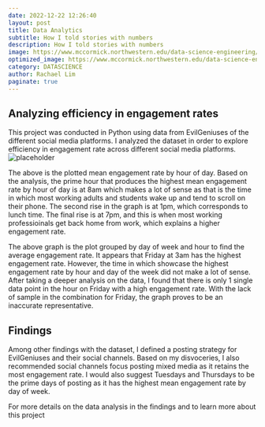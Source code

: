 ```yaml
---
date: 2022-12-22 12:26:40
layout: post
title: Data Analytics
subtitle: How I told stories with numbers
description: How I told stories with numbers
image: https://www.mccormick.northwestern.edu/data-science-engineering/images/homepage/header-image.jpg
optimized_image: https://www.mccormick.northwestern.edu/data-science-engineering/images/homepage/header-image.jpg
category: DATASCIENCE
author: Rachael Lim
paginate: true
---
```


## Analyzing efficiency in engagement rates

This project was conducted in Python using data from EvilGeniuses of the different social media platforms. I analyzed the dataset in order to explore efficiency in engagement rate across different social media platforms. 
![placeholder](https://paste.pics/OGLTF "Large example image")

The above is the plotted mean engagement rate by hour of day. Based on the analysis, the prime hour that produces the highest mean engagement rate by hour of day is at 8am which makes a lot of sense as that is the time in which most working adults and students wake up and tend to scroll on their phone. The second rise in the graph is at 1pm, which corresponds to lunch time. The final rise is at 7pm, and this is when most working professioinals get back home from work, which explains a higher engagement rate. 

The above graph is the plot grouped by day of week and hour to find the average engagement rate. It appears that Friday at 3am has the highest engagement rate. However, the time in which showcase the highest engagement rate by hour and day of the week did not make a lot of sense. After taking a deeper analysis on the data, I found that there is only 1 single data point in the hour on Friday with a high engagement rate. With the lack of sample in the combination for Friday, the graph proves to be an inaccurate representative.

## Findings

Among other findings with the dataset, I defined a posting strategy for EvilGeniuses and their social channels. Based on my disvoceries, I also recommended social channels focus posting mixed media as it retains the most engagement rate. I would also suggest Tuesdays and Thursdays to be the prime days of posting as it has the highest mean engagement rate by day of week. 

For more details on the data analysis in the findings and to learn more about this project


<!--page-->


<!--page-->









